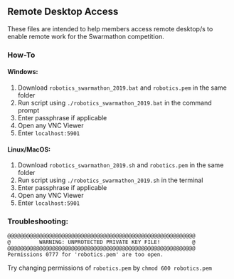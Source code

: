 ## Remote Desktop Access

These files are intended to help members access remote desktop/s to enable remote work for the Swarmathon competition.

### How-To

#### Windows:  
1) Download `robotics_swarmathon_2019.bat` and `robotics.pem` in the same folder  
2) Run script using `./robotics_swarmathon_2019.bat` in the command prompt  
3) Enter passphrase if applicable  
4) Open any VNC Viewer  
5) Enter `localhost:5901`  

#### Linux/MacOS:  
1) Download `robotics_swarmathon_2019.sh` and `robotics.pem` in the same folder  
2) Run script using `./robotics_swarmathon_2019.sh` in the terminal  
3) Enter passphrase if applicable  
4) Open any VNC Viewer  
5) Enter `localhost:5901`  


### Troubleshooting:  
```
@@@@@@@@@@@@@@@@@@@@@@@@@@@@@@@@@@@@@@@@@@@@@@@@@@@@@@@@@@@
@         WARNING: UNPROTECTED PRIVATE KEY FILE!          @
@@@@@@@@@@@@@@@@@@@@@@@@@@@@@@@@@@@@@@@@@@@@@@@@@@@@@@@@@@@
Permissions 0777 for 'robotics.pem' are too open.
```

Try changing permissions of `robotics.pem` by `chmod 600 robotics.pem`
